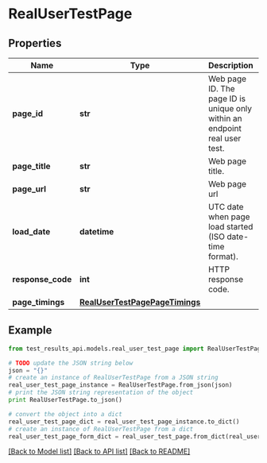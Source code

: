 # RealUserTestPage


## Properties
Name | Type | Description | Notes
------------ | ------------- | ------------- | -------------
**page_id** | **str** | Web page ID. The page ID is unique only within an endpoint real user test. | [optional] [readonly] 
**page_title** | **str** | Web page title. | [optional] [readonly] 
**page_url** | **str** | Web page url | [optional] [readonly] 
**load_date** | **datetime** | UTC date when page load started (ISO date-time format). | [optional] [readonly] 
**response_code** | **int** | HTTP response code. | [optional] [readonly] 
**page_timings** | [**RealUserTestPagePageTimings**](RealUserTestPagePageTimings.md) |  | [optional] 

## Example

```python
from test_results_api.models.real_user_test_page import RealUserTestPage

# TODO update the JSON string below
json = "{}"
# create an instance of RealUserTestPage from a JSON string
real_user_test_page_instance = RealUserTestPage.from_json(json)
# print the JSON string representation of the object
print RealUserTestPage.to_json()

# convert the object into a dict
real_user_test_page_dict = real_user_test_page_instance.to_dict()
# create an instance of RealUserTestPage from a dict
real_user_test_page_form_dict = real_user_test_page.from_dict(real_user_test_page_dict)
```
[[Back to Model list]](../README.md#documentation-for-models) [[Back to API list]](../README.md#documentation-for-api-endpoints) [[Back to README]](../README.md)


